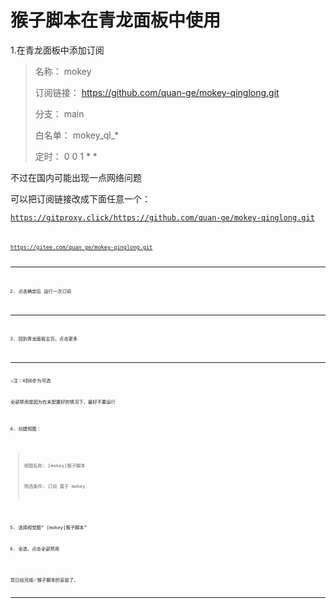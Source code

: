 # 猴子脚本在青龙面板中使用


1.在青龙面板中添加订阅

>
>
>名称：     mokey
>
>订阅链接： https://github.com/quan-ge/mokey-qinglong.git
>
>分支：     main
>
>白名单：   mokey_ql_*
>
>定时：     0 0 1 * *
>


不过在国内可能出现一点网络问题

可以把订阅链接改成下面任意一个：

<code>https://gitproxy.click/https://github.com/quan-ge/mokey-qinglong.git<code>

<code>https://gitee.com/quan_ge/mokey-qinglong.git<code>


---


2. 点击确定后 运行一次订阅
   
---

3. 回到青龙面板主页，点击更多

---
⚠️注：4到6步为可选

全部禁用是因为在未配置好的情况下，最好不要运行


4. 创建视图：

> 
> 视图名称:
> [mokey]猴子脚本
>
> 筛选条件:
> 订阅 属于 mokey
>

5. 选择视觉图“ [mokey]猴子脚本”

6. 全选，点击全部禁用

您已经完成✅猴子脚本的安装了，

---


